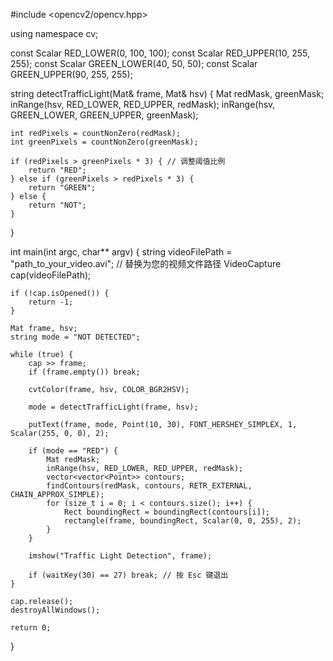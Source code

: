 #include <opencv2/opencv.hpp>

using namespace cv;

const Scalar RED_LOWER(0, 100, 100);
const Scalar RED_UPPER(10, 255, 255);
const Scalar GREEN_LOWER(40, 50, 50);
const Scalar GREEN_UPPER(90, 255, 255);

string detectTrafficLight(Mat& frame, Mat& hsv) {
    Mat redMask, greenMask;
    inRange(hsv, RED_LOWER, RED_UPPER, redMask);
    inRange(hsv, GREEN_LOWER, GREEN_UPPER, greenMask);

    int redPixels = countNonZero(redMask);
    int greenPixels = countNonZero(greenMask);

    if (redPixels > greenPixels * 3) { // 调整阈值比例
        return "RED";
    } else if (greenPixels > redPixels * 3) {
        return "GREEN";
    } else {
        return "NOT";
    }
}

int main(int argc, char** argv) {
    string videoFilePath = "path_to_your_video.avi"; // 替换为您的视频文件路径
    VideoCapture cap(videoFilePath);

    if (!cap.isOpened()) {
        return -1;
    }

    Mat frame, hsv;
    string mode = "NOT DETECTED";

    while (true) {
        cap >> frame;
        if (frame.empty()) break;

        cvtColor(frame, hsv, COLOR_BGR2HSV);

        mode = detectTrafficLight(frame, hsv);

        putText(frame, mode, Point(10, 30), FONT_HERSHEY_SIMPLEX, 1, Scalar(255, 0, 0), 2);

        if (mode == "RED") {
            Mat redMask;
            inRange(hsv, RED_LOWER, RED_UPPER, redMask);
            vector<vector<Point>> contours;
            findContours(redMask, contours, RETR_EXTERNAL, CHAIN_APPROX_SIMPLE);
            for (size_t i = 0; i < contours.size(); i++) {
                Rect boundingRect = boundingRect(contours[i]);
                rectangle(frame, boundingRect, Scalar(0, 0, 255), 2);
            }
        }

        imshow("Traffic Light Detection", frame);

        if (waitKey(30) == 27) break; // 按 Esc 键退出
    }

    cap.release();
    destroyAllWindows();

    return 0;
}
